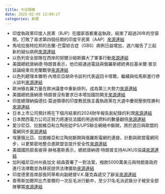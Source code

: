 ```yaml
---
title: 今日頭條
date: 2025-02-09 13:09:17
categories: 新聞            
---
```

- 印度執政黨印度人民黨（BJP）在國家首都重返執政，結束了超過26年的空窗期，打敗了尋求第四個任期的印度平民黨（AAP）[來源連結](https://www.thehindu.com/news/morning-digest-february-9-2025/article69197347.ece)
- 馬哈拉施特拉邦的吉蘭-巴雷綜合症（GBS）病例日益增加，週六報告了三起新的疑似病例[來源連結](https://www.thehindu.com/news/morning-digest-february-9-2025/article69197347.ece)
- 以色列安全部隊在西岸的努爾沙姆斯擴大了軍事行動[來源連結](https://www.thehindu.com/news/international/israeli-military-says-it-is-expanding-west-bank-operation/article69198755.ece)
- 美國總統唐納德·特朗普表示，他已經通過電話與俄羅斯總統弗拉基米爾·普京談論結束烏克蘭戰爭[來源連結](https://www.japantimes.co.jp/news/2025/02/09/world/politics/trump-putin-talks-about-ending-war/)
- 以色列總理本雅明·內塔尼亞胡命令談判代表返回卡塔爾，繼續與哈馬斯進行停火談判[來源連結](https://www.theguardian.com/world/live/2025/feb/09/middle-east-crisis-live-israel-negotiators-qatar-ceasefire-talks-latest-updates-news)
- 歐洲極右翼力量在歐洲議會中重新排列，成為第三大勢力[來源連結](https://www.japantimes.co.jp/news/2025/02/09/world/far-right-spain-rally/)
- 美國總統唐納德·特朗普沒有要求日本增加國防開支[來源連結](https://www.japantimes.co.jp/news/2025/02/09/japan/politics/ishiba-trump-defense-spending-tariffs/)
- 印度總理納倫德拉·莫迪領導的印度教民族主義執政黨在大選中慶祝壓倒性勝利[來源連結](https://www.japantimes.co.jp/news/2025/02/09/world/politics/modi-bjp-victory/)
- 日本上市公司預計將在下個月結束的2024財年報告創紀錄的利潤[來源連結](https://www.japantimes.co.jp/business/2025/02/09/companies/japan-firms-record-profits/)
- 日本關西電力公司正努力將運往法國的用過核燃料的數量翻倍[來源連結](https://www.japantimes.co.jp/news/2025/02/09/japan/japan-more-spent-nuke-fuel-to-france/)
- 愛沙尼亞、拉脫維亞和立陶宛從IPS/UPS聯合網絡中斷開，將於週日與歐盟的電網同步[來源連結](https://www.japantimes.co.jp/news/2025/02/09/world/baltics-disconnect-russian-power/)
- 埃塞俄比亞、拉脫維亞和立陶宛斷開與俄羅斯電網的連接，計劃與歐盟電網同步，以更緊密地整合進歐盟並提升安全性[來源連結](https://www.japantimes.co.jp/news/2025/02/09/world/baltics-disconnect-russian-power/)
- 美國國防部長彼得·赫格塞斯表示，總統唐納德·特朗普支持AUKUS協議[來源連結](https://www.japantimes.co.jp/news/2025/02/09/asia-pacific/politics/trump-us-uk-australia-aukus/)
- 加利福尼亞州州長加文·紐森簽署了一對法案，撥款5000萬美元與特朗普政府進行法律戰並為移民提供法律援助[來源連結](https://www.japantimes.co.jp/news/2025/02/09/world/politics/newsom-california-migrants/)
- 印度德里首席部長阿蒂希向副總督V.K.薩克森遞交了辭呈[來源連結](https://www.thehindu.com/elections/delhi-assembly/delhi-cm-atishi-submits-resignation-to-l-g-saxena/article69198554.ece)
- 查蒂斯加爾邦比杰普爾的一次反毛派行動中，至少31名毛派武裝分子被安全部隊擊斃[來源連結](https://www.thehindu.com/news/national/chhattisgarh/bijapur-chhattisgarh-maoist-killed-in-encounter-updates/article69198622.ece)



